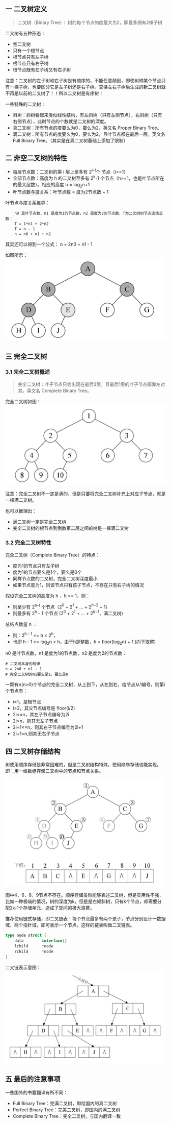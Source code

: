 ## 一 二叉树定义

> 二叉树（Binary Tree）： 树的每个节点的度最大为2，即最多拥有2棵子树

二叉树有五种形态：
- 空二叉树
- 只有一个根节点
- 根节点只有左子树
- 根节点只有右子树
- 根节点既有左子树又有右子树

注意：二叉树的左子树和右子树是有顺序的，不能任意颠倒，即使树种某个节点只有一棵子树，也要区分它是左子树还是右子树。交换左右子树后生成的新二叉树就不再是以前的二叉树了！！所以二叉树是有序树！  

一些特殊的二叉树：
- 斜树：斜树看起来类似线性结构，有左斜树（只有左侧节点），右斜树（只有右侧节点），此时节点的个数就是二叉树的深度。
- 真二叉树：所有节点的度要么为0，要么为2，英文名 Proper Binary Tree。
- 满二叉树：所有节点的度要么为0，要么为2，且叶节点都在最后一层。英文名 Full Binary Tree。（其实是在真二叉树基础上添加了限制）

## 二 非空二叉树的特性  

- 每层节点数：二叉树的第 i 层上至多有 2<sup>i-1</sup>个 节点（i>=1） 
- 全部节点数：高度为 h 的二叉树至多有 2<sup>k</sup>-1 个节点（h>=1，也是叶节点所在的最大层数）。相应的高度 h = log$_2$n+1  
- 叶节点数与度关系：叶节点数 = 度为2节点数 + 1

叶节点与度关系推导：
```
    n0 是叶节点数，n1 是度为1的节点数，n2 是度为2的节点数，T为二叉树的节点连线总数：
    T = 1*n1 + 2*n2
    T = n - 1
    n = n0 + n1 + n2 
```

其实还可以得到一个公式： n = 2n0 + n1 - 1

如图所示：  
![](../images/structure/binarytree-03.png)

##  三 完全二叉树

### 3.1 完全二叉树概述

> 完全二叉树：叶子节点只会出现在最后2层，且最后1层的叶子节点都靠左对其。英文名 Complete Binary Tree。

完全二叉树如图：  
![](../images/structure/binarytree-02.png)

注意：完全二叉树不一定是满的，但是只要将完全二叉树补充上对应子节点，就是一棵满二叉树。  

也可以推理出：
- 满二叉树一定是完全二叉树
- 完全二叉树的根节点到倒数第二层之间的树是一棵满二叉树

### 3.2 完全二叉树特性

完全二叉树（Complete Binary Tree）的特点：
- 度为1的节点只有左子树
- 度为1的节点要么是1个，要么是0个
- 同样节点数的二叉树，完全二叉树深度最小
- 如果节点度为1，则该节点只有孩子节点，不存在只有右子树的情况

假设完全二叉树的高度为 h ，h >= 1，则：
- 则至少有 2<sup>h-1</sup> 个节点（2$^0$ + 2$^1$ + ... + 2$^h$$^-$$^2$ + 1）
- 则最多有 2<sup>h</sup> - 1 个节点 (2$^0$ + 2$^1$ + ... + 2$^h$$^-$$^1$，满二叉树)

总结点数量 n ： 
- 则：2<sup>h - 1</sup> <= b < 2<sup>h</sup>，
- 也即 h - 1 <= log$_2$n < h，由于h是整数，h = floor(log$_2$n) + 1 (向下取整)


n0 是叶节点数，n1 是度为1的节点数，n2 是度为2的节点数：
```
# 二叉树本身的规律
n = 2n0 + n1 - 1
# 完全二叉树的n1要么是1，要么是0
```

一颗有n(n>0)个节点的完全二叉树，从上到下，从左到右，给节点从1编号，则第i个节点有：
- i=1，是根节点
- i>2，其父节点编号是 floor(i/2)
- 2i<=n，其左子节点编号为2i
- 2i>n，则其无左子节点
- 2i+1<=n，则其右子节点编号为2i+1
- 2i+1>n,则其无右子节点

## 四 二叉树存储结构

树使用顺序存储是非常困难的，但是二叉树结构特殊，使用顺序存储也能实现。即：用一维数组存储二叉树中的节点和节点关系。  

![](../images/structure/binarytree-05.png)

图中4，6，8，9节点不存在。顺序存储虽然能够表述二叉树，但是实用性不强，比如一种极端的情况，树的深度为k，但是是右倾斜树，只有k个节点，却需要分配2k-1个存储单元，造成了空间的极大浪费。  

推荐使用链式存储，即二叉链表：每个节点最多有两个孩子，节点分别设计一数据域、两个指针域，即可表示一个节点。这样的链表叫做二叉链表。  

```go
type node struct {
    data        interface{}
    lchild      *node
    rchild      *node
}
```

二叉链表示意图：  
![](../images/structure/binarytree-06.png)

## 五 最后的注意事项

一些国外的书籍翻译有所不同：
- Full Binary Tree：完满二叉树，即给国内的真二叉树
- Perfect Binary Tree：完美二叉树，即国内的满二叉树
- Complete Binary Tree：完全二叉树，与国内翻译一致